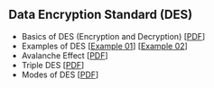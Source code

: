 ## Data Encryption Standard (DES) 

- Basics of DES (Encryption and Decryption) [[PDF](https://github.com/MdSiamAnsary/Cyber-Security-Concepts/blob/main/Topic%20Materials/DES/Basics%20of%20DES.pdf)]
- Examples of DES [[Example 01](https://github.com/MdSiamAnsary/Cyber-Security-Concepts/tree/main/Topic%20Materials/DES/Examples/Example%2001)] [[Example 02](https://github.com/MdSiamAnsary/Cyber-Security-Concepts/tree/main/Topic%20Materials/DES/Examples/Example%2002)]
- Avalanche Effect [[PDF](https://github.com/MdSiamAnsary/Cyber-Security-Concepts/blob/main/Topic%20Materials/DES/Avalanche%20Effect.pdf)]
- Triple DES [[PDF](https://github.com/MdSiamAnsary/Cyber-Security-Concepts/blob/main/Topic%20Materials/DES/Triple%20DES.pdf)]
- Modes of DES [[PDF]()]

